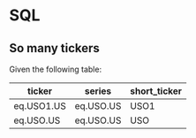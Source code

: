 # SQL

## So many tickers

Given the following table:

| ticker      | series     | short_ticker
|---          |---         |---    |
| eq.USO1.US  | eq.USO.US  | USO1  |
| eq.USO.US   | eq.USO.US  | USO   |
